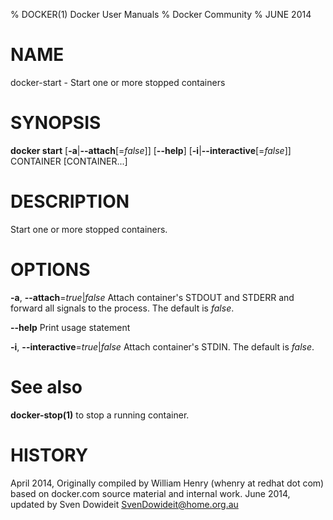 % DOCKER(1) Docker User Manuals
% Docker Community
% JUNE 2014
# NAME
docker-start - Start one or more stopped containers

# SYNOPSIS
**docker start**
[**-a**|**--attach**[=*false*]]
[**--help**]
[**-i**|**--interactive**[=*false*]]
CONTAINER [CONTAINER...]

# DESCRIPTION

Start one or more stopped containers.

# OPTIONS
**-a**, **--attach**=*true*|*false*
   Attach container's STDOUT and STDERR and forward all signals to the process. The default is *false*.

**--help**
  Print usage statement

**-i**, **--interactive**=*true*|*false*
   Attach container's STDIN. The default is *false*.

# See also
**docker-stop(1)** to stop a running container.

# HISTORY
April 2014, Originally compiled by William Henry (whenry at redhat dot com)
based on docker.com source material and internal work.
June 2014, updated by Sven Dowideit <SvenDowideit@home.org.au>
